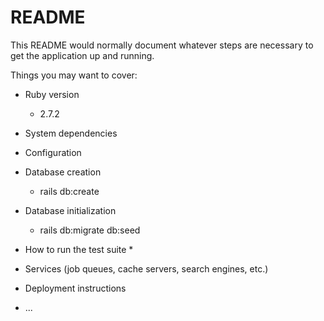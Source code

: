 # README

This README would normally document whatever steps are necessary to get the
application up and running.

Things you may want to cover:

* Ruby version
    * 2.7.2
* System dependencies

* Configuration

* Database creation
    * rails db:create
* Database initialization
    * rails db:migrate db:seed
* How to run the test suite
    * 
* Services (job queues, cache servers, search engines, etc.)

* Deployment instructions

* ...
